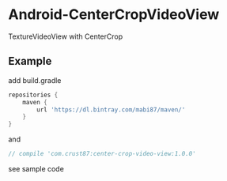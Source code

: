 # Android-CenterCropVideoView
TextureVideoView with CenterCrop

## Example

add build.gradle<br />

``` groovy
repositories {  
    maven {  
        url 'https://dl.bintray.com/mabi87/maven/'
    }  
}  
```

and

``` groovy
// compile 'com.crust87:center-crop-video-view:1.0.0'
```

see sample code